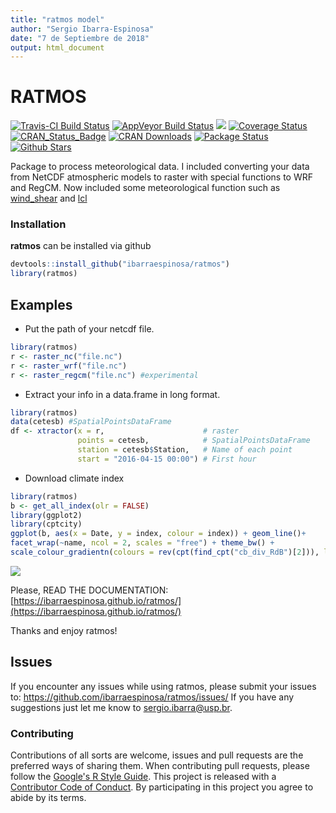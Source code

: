 ```yaml
---
title: "ratmos model"
author: "Sergio Ibarra-Espinosa"
date: "7 de Septiembre de 2018"
output: html_document
---
```




# RATMOS


[![Travis-CI Build Status](https://img.shields.io/badge/lifecycle-experimental-orange.svg?branch=master)](https://travis-ci.org/ibarraespinosa/ratmos)
[![AppVeyor Build Status](https://ci.appveyor.com/api/projects/status/github/ibarraespinosa/ratmos?branch=master&svg=true)](https://ci.appveyor.com/project/ibarraespinosa/ratmos)
[![](http://cranlogs.r-pkg.org/badges/ratmos)](http://cran.rstudio.com/web/packages/ratmos/index.html)
[![Coverage Status](https://img.shields.io/codecov/c/github/ibarraespinosa/ratmos/master.svg)](https://codecov.io/github/ibarraespinosa/ratmos?branch=master)
[![CRAN_Status_Badge](http://www.r-pkg.org/badges/version/ratmos)](http://cran.r-project.org/web/packages/ratmos) 
[![CRAN Downloads](http://cranlogs.r-pkg.org/badges/grand-total/ratmos?color=orange)](http://cran.r-project.org/package=ratmos)
[![Package Status](https://img.shields.io/badge/lifecycle-experimental-organce.svg)](https://www.tidyverse.org/lifecycle/#experimental)
[![Github Stars](https://img.shields.io/github/stars/ibarraespinosa/ratmos.svg?style=social&label=Github)](https://github.com/ibarraespinosa/ratmos)


Package to process meteorological data. 
I included converting your data from NetCDF atmospheric models to raster with special functions to WRF and RegCM.
Now included some meteorological function such as [wind_shear](https://ibarraespinosa.github.io/ratmos/reference/wind_shear.html) and [lcl](https://ibarraespinosa.github.io/ratmos/reference/lcl.html)


### Installation

**ratmos** can be installed via github

```r
devtools::install_github("ibarraespinosa/ratmos")
library(ratmos)
```


## Examples


- Put the path of your netcdf file.

```r
library(ratmos)
r <- raster_nc("file.nc")
r <- raster_wrf("file.nc")
r <- raster_regcm("file.nc") #experimental
```

- Extract your info in a data.frame in long format.

```r
library(ratmos)
data(cetesb) #SpatialPointsDataFrame
df <- xtractor(x = r,                      # raster
               points = cetesb,            # SpatialPointsDataFrame
               station = cetesb$Station,   # Name of each point
               start = "2016-04-15 00:00") # First hour
```

- Download climate index

```r
library(ratmos)
b <- get_all_index(olr = FALSE)
library(ggplot2)
library(cptcity)
ggplot(b, aes(x = Date, y = index, colour = index)) + geom_line()+
facet_wrap(~name, ncol = 2, scales = "free") + theme_bw() +
scale_colour_gradientn(colours = rev(cpt(find_cpt("cb_div_RdB")[2])), limit = c(-4.6, 4.6))
```


![](https://i.imgur.com/f28PW2d.png)

Please, READ THE DOCUMENTATION: [https://ibarraespinosa.github.io/ratmos/](https://ibarraespinosa.github.io/ratmos/)

Thanks and enjoy ratmos!


##  Issues

If you encounter any issues while using ratmos, please submit your issues to: https://github.com/ibarraespinosa/ratmos/issues/
If you have any suggestions just let me know to sergio.ibarra@usp.br.


### Contributing

Contributions of all sorts are welcome, issues and pull requests are the preferred ways of sharing them.
When contributing pull requests, please follow the [Google's R Style Guide](https://google.github.io/styleguide/Rguide.xml).
This project is released with a [Contributor Code of Conduct](https://github.com/ibarraespinosa/ratmos/blob/master/CODE_OF_CONDUCT.md). By participating in this project you agree to abide by its terms.

